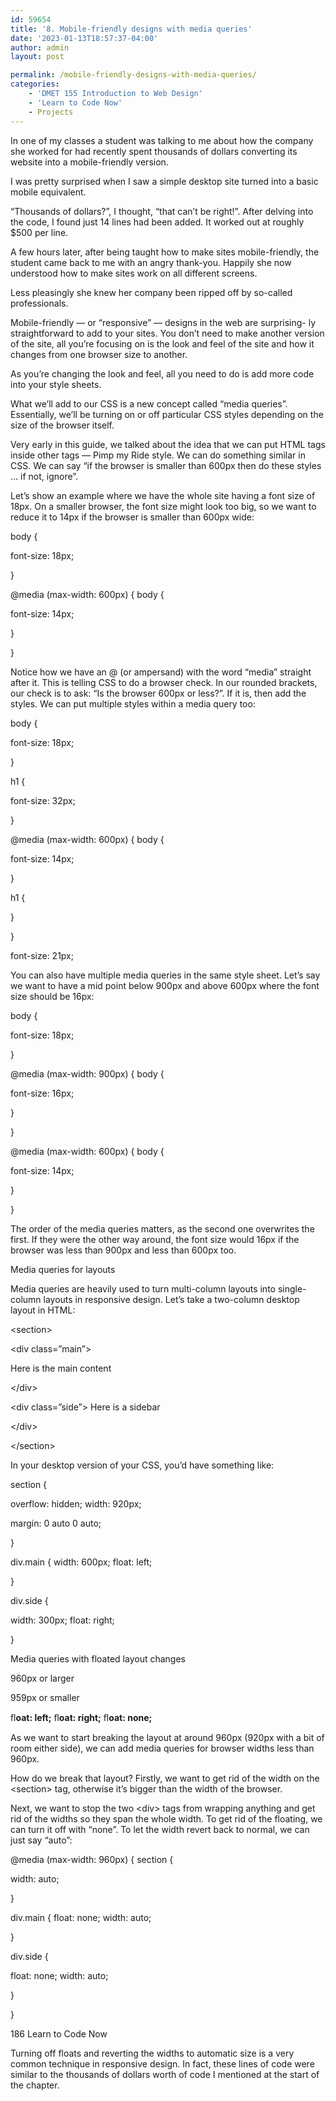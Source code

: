 ```yaml
---
id: 59654
title: '8. Mobile-friendly designs with media queries'
date: '2023-01-13T18:57:37-04:00'
author: admin
layout: post

permalink: /mobile-friendly-designs-with-media-queries/
categories:
    - 'DMET 155 Introduction to Web Design'
    - 'Learn to Code Now'
    - Projects
---
```


In one of my classes a student was talking to me about how the company she worked for had recently spent thousands of dollars converting its website into a mobile-friendly version.

I was pretty surprised when I saw a simple desktop site turned into a basic mobile equivalent.

“Thousands of dollars?”, I thought, “that can’t be right!”. After delving into the code, I found just 14 lines had been added. It worked out at roughly $500 per line.

A few hours later, after being taught how to make sites mobile-friendly, the student came back to me with an angry thank-you. Happily she now understood how to make sites work on all different screens.

Less pleasingly she knew her company been ripped off by so-called professionals.

Mobile-friendly — or “responsive” — designs in the web are surprising- ly straightforward to add to your sites. You don’t need to make another version of the site, all you’re focusing on is the look and feel of the site and how it changes from one browser size to another.

As you’re changing the look and feel, all you need to do is add more code into your style sheets.

What we’ll add to our CSS is a new concept called “media queries”. Essentially, we’ll be turning on or off particular CSS styles depending on the size of the browser itself.

Very early in this guide, we talked about the idea that we can put HTML tags inside other tags — Pimp my Ride style. We can do something similar in CSS. We can say “if the browser is smaller than 600px then do these styles … if not, ignore”.

Let’s show an example where we have the whole site having a font size of 18px. On a smaller browser, the font size might look too big, so we want to reduce it to 14px if the browser is smaller than 600px wide:

body {

font-size: 18px;

}

@media (max-width: 600px) { body {

font-size: 14px;

}

}

Notice how we have an @ (or ampersand) with the word “media” straight after it. This is telling CSS to do a browser check. In our rounded brackets, our check is to ask: “Is the browser 600px or less?”. If it is, then add the styles. We can put multiple styles within a media query too:

body {

font-size: 18px;

}

h1 {

font-size: 32px;

}

@media (max-width: 600px) { body {

font-size: 14px;

}

h1 {

}

}

font-size: 21px;

You can also have multiple media queries in the same style sheet. Let’s say we want to have a mid point below 900px and above 600px where the font size should be 16px:

body {

font-size: 18px;

}

@media (max-width: 900px) { body {

font-size: 16px;

}

}

@media (max-width: 600px) { body {

font-size: 14px;

}

}

The order of the media queries matters, as the second one overwrites the first. If they were the other way around, the font size would 16px if the browser was less than 900px and less than 600px too.

Media queries for layouts

Media queries are heavily used to turn multi-column layouts into single-column layouts in responsive design. Let’s take a two-column desktop layout in HTML:

&lt;section&gt;

&lt;div class=”main”&gt;

Here is the main content

&lt;/div&gt;

&lt;div class=”side”&gt; Here is a sidebar

&lt;/div&gt;

&lt;/section&gt;

In your desktop version of your CSS, you’d have something like:

section {

overflow: hidden; width: 920px;

margin: 0 auto 0 auto;

}

div.main { width: 600px; float: left;

}

div.side {

width: 300px; float: right;

}

Media queries with floated layout changes

960px or larger

959px or smaller

ﬂ**oat: left;** ﬂ**oat: right;** ﬂ**oat: none;**

As we want to start breaking the layout at around 960px (920px with a bit of room either side), we can add media queries for browser widths less than 960px.

How do we break that layout? Firstly, we want to get rid of the width on the &lt;section&gt; tag, otherwise it’s bigger than the width of the browser.

Next, we want to stop the two &lt;div&gt; tags from wrapping anything and get rid of the widths so they span the whole width. To get rid of the floating, we can turn it off with “none”. To let the width revert back to normal, we can just say “auto”:

@media (max-width: 960px) { section {

width: auto;

}

div.main { float: none; width: auto;

}

div.side {

float: none; width: auto;

}

}

186 Learn to Code Now

Turning off floats and reverting the widths to automatic size is a very common technique in responsive design. In fact, these lines of code were similar to the thousands of dollars worth of code I mentioned at the start of the chapter.